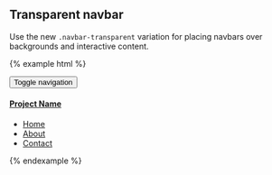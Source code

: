 ## Transparent navbar

Use the new `.navbar-transparent` variation for placing navbars over backgrounds and interactive content.

{% example html %}
<div class="p-y-lg p-x" style="background: url({{ site.baseurl }}/assets/img/kanye.jpg) top center; background-size: cover">
  <nav class="navbar navbar-transparent m-b-0">
    <div class="container-fluid">
      <div class="navbar-header">
        <button type="button" class="navbar-toggle collapsed" data-toggle="collapse" data-target="#navbar-collapse-com">
          <span class="sr-only">Toggle navigation</span>
          <span class="icon-bar"></span>
          <span class="icon-bar"></span>
          <span class="icon-bar"></span>
        </button>
        <a class="navbar-brand" href="#">
          <h4 class="text-uppercase m-y-0">Project Name</h4>
        </a>
      </div>
      <div class="navbar-collapse collapse" id="navbar-collapse-com">
        <ul class="nav navbar-nav navbar-right">
          <li class="active"><a href="#">Home</a></li>
          <li><a href="#about">About</a></li>
          <li><a href="#contact">Contact</a></li>
        </ul>
      </div>
    </div>
  </nav>
</div>
{% endexample %}
